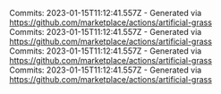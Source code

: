 Commits: 2023-01-15T11:12:41.557Z - Generated via https://github.com/marketplace/actions/artificial-grass
<br>
Commits: 2023-01-15T11:12:41.557Z - Generated via https://github.com/marketplace/actions/artificial-grass
<br>
Commits: 2023-01-15T11:12:41.557Z - Generated via https://github.com/marketplace/actions/artificial-grass
<br>
Commits: 2023-01-15T11:12:41.557Z - Generated via https://github.com/marketplace/actions/artificial-grass
<br>
